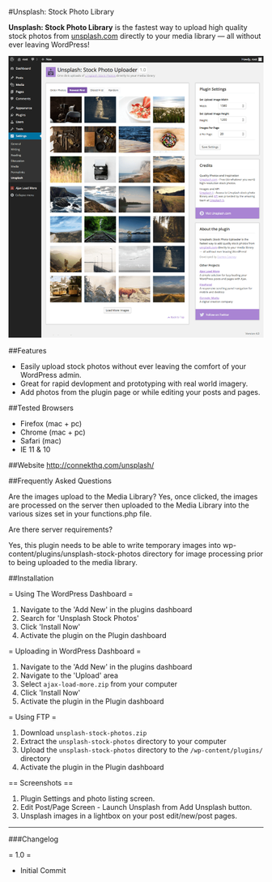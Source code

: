 #Unsplash: Stock Photo Library

**Unsplash: Stock Photo Library** is the fastest way to upload high quality stock photos from [unsplash.com](http://unsplash.com) directly to your media library — all without ever leaving WordPress! 


![Unsplash: Stock Photo Library plugin page](https://raw.githubusercontent.com/dcooney/unsplash/master/unsplash-stock-photos/screenshot-1.png)



##Features

* Easily upload stock photos without ever leaving the comfort of your WordPress admin.
* Great for rapid devlopment and prototyping with real world imagery.
* Add photos from the plugin page or while editing your posts and pages.



##Tested Browsers

* Firefox (mac + pc)
* Chrome (mac + pc)
* Safari (mac)
* IE 11 & 10



##Website
http://connekthq.com/unsplash/



##Frequently Asked Questions


Are the images upload to the Media Library?
Yes, once clicked, the images are processed on the server then uploaded to the Media Library into the various sizes set in your functions.php file.

Are there server requirements?

Yes, this plugin needs to be able to write temporary images into wp-content/plugins/unsplash-stock-photos directory for image processing prior to being uploaded to the media library.



##Installation

= Using The WordPress Dashboard =

1. Navigate to the 'Add New' in the plugins dashboard
2. Search for 'Unsplash Stock Photos'
3. Click 'Install Now'
4. Activate the plugin on the Plugin dashboard

= Uploading in WordPress Dashboard =

1. Navigate to the 'Add New' in the plugins dashboard
2. Navigate to the 'Upload' area
3. Select `ajax-load-more.zip` from your computer
4. Click 'Install Now'
5. Activate the plugin in the Plugin dashboard

= Using FTP =

1. Download `unsplash-stock-photos.zip`
2. Extract the `unsplash-stock-photos` directory to your computer
3. Upload the `unsplash-stock-photos` directory to the `/wp-content/plugins/` directory
4. Activate the plugin in the Plugin dashboard

== Screenshots ==

1. Plugin Settings and photo listing screen.
2. Edit Post/Page Screen - Launch Unsplash from Add Unsplash button.
3. Unsplash images in a lightbox on your post edit/new/post pages.

***

###Changelog

= 1.0 =
* Initial Commit


